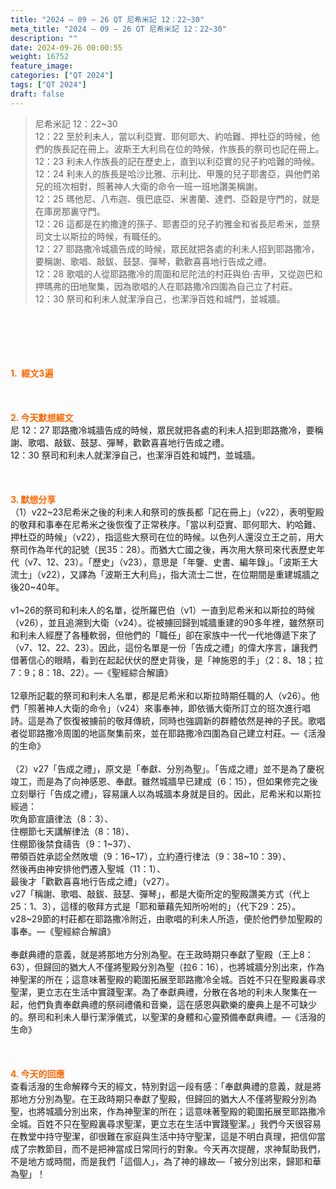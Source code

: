 ```yaml
---
title: "2024 – 09 – 26 QT 尼希米記 12：22~30"
meta_title: "2024 – 09 – 26 QT 尼希米記 12：22~30"
description: ""
date: 2024-09-26 00:00:55
weight: 16752
feature_image: 
categories: ["QT 2024"]
tags: ["QT 2024"]
draft: false
---
```


<blockquote>尼希米記 12：22~30<br />
12：22 至於利未人，當以利亞實、耶何耶大、約哈難、押杜亞的時候，他們的族長記在冊上。波斯王大利烏在位的時候，作族長的祭司也記在冊上。<br />
12：23 利未人作族長的記在歷史上，直到以利亞實的兒子約哈難的時候。<br />
12：24 利未人的族長是哈沙比雅、示利比、甲篾的兒子耶書亞，與他們弟兄的班次相對，照著神人大衛的命令一班一班地讚美稱謝。<br />
12：25 瑪他尼、八布迦、俄巴底亞、米書蘭、達們、亞穀是守門的，就是在庫房那裏守門。<br />
12：26 這都是在約撒達的孫子、耶書亞的兒子約雅金和省長尼希米，並祭司文士以斯拉的時候，有職任的。<br />
12：27 耶路撒冷城牆告成的時候，眾民就把各處的利未人招到耶路撒冷，要稱謝、歌唱、敲鈸、鼓瑟、彈琴，歡歡喜喜地行告成之禮。<br />
12：28 歌唱的人從耶路撒冷的周圍和尼陀法的村莊與伯‧吉甲，又從迦巴和押瑪弗的田地聚集，因為歌唱的人在耶路撒冷四圍為自己立了村莊。<br />
12：30 祭司和利未人就潔淨自己，也潔淨百姓和城門，並城牆。</blockquote><br />
&nbsp;<br />
<br />
&nbsp;<br />
<br />
<span style="color: #ff6600;"><strong>1.  經文3遍</strong></span><br />
<br />
&nbsp;<br />
<br />
<span style="color: #ff6600;"><strong>2. 今天默想經文<br />
</strong></span>尼 12：27 耶路撒冷城牆告成的時候，眾民就把各處的利未人招到耶路撒冷，要稱謝、歌唱、敲鈸、鼓瑟、彈琴，歡歡喜喜地行告成之禮。<br />
12：30 祭司和利未人就潔淨自己，也潔淨百姓和城門，並城牆。<br />
<br />
&nbsp;<br />
<br />
<strong><span style="color: #ff6600;">3. 默想分享<br />
</span></strong>（1）v22~23尼希米之後的利未人和祭司的族長都「記在冊上」（v22），表明聖殿的敬拜和事奉在尼希米之後恢復了正常秩序。「當以利亞實、耶何耶大、約哈難、押杜亞的時候」（v22），指這些大祭司在位的時候。以色列人還沒立王之前，用大祭司作為年代的記號（民35：28）。而猶大亡國之後，再次用大祭司來代表歷史年代（v7、12、23）。「歷史」（v23），意思是「年鑒、史書、編年錄」。「波斯王大流士」（v22），又譯為「波斯王大利烏」，指大流士二世，在位期間是重建城牆之後20~40年。<br />
<br />
v1~26的祭司和利未人的名單，從所羅巴伯（v1）一直到尼希米和以斯拉的時候（v26），並且追溯到大衛（v24）。從被擄回歸到城牆重建的90多年裡，雖然祭司和利未人經歷了各種軟弱，但他們的「職任」卻在家族中一代一代地傳遞下來了（v7、12、22、23）。因此，這份名單是一份「告成之禮」的偉大序言，讓我們借著信心的眼睛，看到在起起伏伏的歷史背後，是「神施恩的手」（2：8、18；拉7：9；8：18、22）。—《聖經綜合解讀》<br />
<br />
12章所記載的祭司和利未人名單，都是尼希米和以斯拉時期任職的人（v26）。他們「照著神人大衛的命令」（v24）來事奉神，即依循大衛所訂立的班次進行唱詩。這是為了恢復被擄前的敬拜傳統，同時也強調新的群體依然是神的子民。歌唱者從耶路撒冷周圍的地區聚集前來，並在耶路撒冷四圍為自己建立村莊。—《活潑的生命》<br />
<br />
（2）v27「告成之禮」，原文是「奉獻、分別為聖」。「告成之禮」並不是為了慶祝竣工，而是為了向神感恩、奉獻。雖然城牆早已建成（6：15），但如果修完之後立刻舉行「告成之禮」，容易讓人以為城牆本身就是目的。因此，尼希米和以斯拉經過：<br />
吹角節宣讀律法（8：3）、<br />
住棚節七天講解律法（8：18）、<br />
住棚節後禁食禱告（9：1~37）、<br />
帶領百姓承認全然敗壞（9：16~17），立約遵行律法（9：38~10：39）、<br />
然後再由神安排他們遷入聖城（11：1）、<br />
最後才「歡歡喜喜地行告成之禮」（v27）。<br />
v27「稱謝、歌唱、敲鈸、鼓瑟、彈琴」，都是大衛所定的聖殿讚美方式（代上25：1、3），這樣的敬拜方式是「耶和華藉先知所吩咐的」（代下29：25）。v28~29節的村莊都在耶路撒冷附近，由歌唱的利未人所造，便於他們參加聖殿的事奉。—《聖經綜合解讀》<br />
<br />
奉獻典禮的意義，就是將那地方分別為聖。在王政時期只奉獻了聖殿（王上8：63），但歸回的猶大人不僅將聖殿分別為聖（拉6：16），也將城牆分別出來，作為神聖潔的所在；這意味著聖殿的範圍拓展至耶路撒冷全城。百姓不只在聖殿裏尋求聖潔，更立志在生活中實踐聖潔。為了奉獻典禮，分散在各地的利未人聚集在一起，他們負責奉獻典禮的祭祠禮儀和音樂，這在感恩與歡樂的慶典上是不可缺少的。祭司和利未人舉行潔淨儀式，以聖潔的身體和心靈預備奉獻典禮。—《活潑的生命》<br />
<br />
&nbsp;<br />
<br />
<strong style="font-size: inherit;"><span style="color: #ff6600;">4. 今天的回應<br />
</span></strong>查看活潑的生命解釋今天的經文，特別對這一段有感：「奉獻典禮的意義，就是將那地方分別為聖。在王政時期只奉獻了聖殿，但歸回的猶大人不僅將聖殿分別為聖，也將城牆分別出來，作為神聖潔的所在；這意味著聖殿的範圍拓展至耶路撒冷全城。百姓不只在聖殿裏尋求聖潔，更立志在生活中實踐聖潔。」我們今天很容易在教堂中持守聖潔，卻很難在家庭與生活中持守聖潔，這是不明白真理，把信仰當成了宗教節目，而不是把神當成日常同行的對象。今天再次提醒，求神幫助我們，不是地方或時間，而是我們「這個人」，為了神的緣故—「被分別出來，歸耶和華為聖」！<br />
<br />
&nbsp;<br />
<br />
<strong style="font-size: inherit;"><span style="color: #ff6600;"> </span></strong>
        